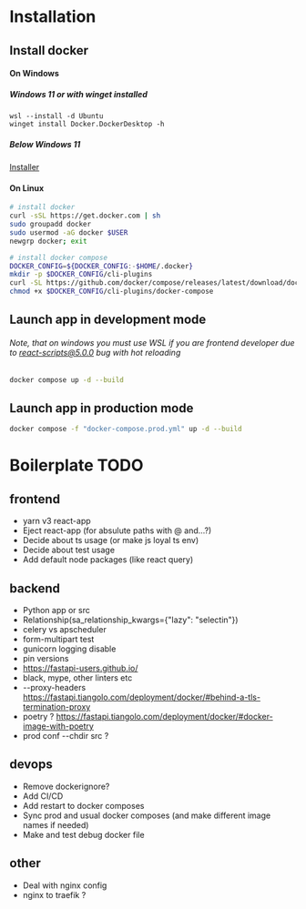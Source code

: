 # Installation
## Install docker
#### On Windows
##### Windows 11 or with winget installed
```pwsh
wsl --install -d Ubuntu
winget install Docker.DockerDesktop -h
```
##### Below Windows 11
[Installer](https://desktop.docker.com/win/main/amd64/Docker%20Desktop%20Installer.exe)
#### On Linux
```bash
# install docker
curl -sSL https://get.docker.com | sh
sudo groupadd docker
sudo usermod -aG docker $USER
newgrp docker; exit

# install docker compose
DOCKER_CONFIG=${DOCKER_CONFIG:-$HOME/.docker}
mkdir -p $DOCKER_CONFIG/cli-plugins
curl -SL https://github.com/docker/compose/releases/latest/download/docker-compose-linux-$(uname -i) -o $DOCKER_CONFIG/cli-plugins/docker-compose
chmod +x $DOCKER_CONFIG/cli-plugins/docker-compose
```
## Launch app in development mode
###### Note, that on windows you must use WSL if you are frontend developer due to react-scripts@5.0.0 bug with hot reloading
```bash
docker compose up -d --build
```
## Launch app in production mode
```bash
docker compose -f "docker-compose.prod.yml" up -d --build
```
# Boilerplate TODO
## frontend
- yarn v3 react-app
- Eject react-app (for absulute paths with @ and...?)
- Decide about ts usage (or make js loyal ts env)
- Decide about test usage
- Add default node packages (like react query)
## backend
- Python app or src
- Relationship(sa_relationship_kwargs={"lazy": "selectin"})
- celery vs apscheduler
- form-multipart test
- gunicorn logging disable
- pin versions
- https://fastapi-users.github.io/
- black, mype, other linters etc
- --proxy-headers https://fastapi.tiangolo.com/deployment/docker/#behind-a-tls-termination-proxy
- poetry ? https://fastapi.tiangolo.com/deployment/docker/#docker-image-with-poetry
- prod conf --chdir src ?
## devops
- Remove dockerignore?
- Add CI/CD
- Add restart to docker composes
- Sync prod and usual docker composes (and make different image names if needed)
- Make and test debug docker file
## other
- Deal with nginx config
- nginx to traefik ?
